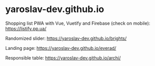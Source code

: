 # yaroslav-dev.github.io

Shopping list PWA with Vue, Vuetify and Firebase (check on mobile):
https://listify.pp.ua/

Randomized slider:
https://yaroslav-dev.github.io/brights/

Landing page:
https://yaroslav-dev.github.io/everad/

Responsible table:
https://yaroslav-dev.github.io/archi/
